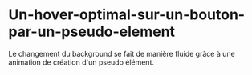 # Un-hover-optimal-sur-un-bouton-par-un-pseudo-element
Le changement du background se fait de manière fluide grâce à une animation de création d'un pseudo élément.
